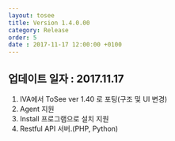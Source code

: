 ```yaml
---
layout: tosee
title: Version 1.4.0.00
category: Release
order: 5
date : 2017-11-17 12:00:00 +0100
---
```


## 업데이트 일자 : 2017.11.17
  1. IVA에서 ToSee ver 1.40 로 포팅(구조 및 UI 변경)
  2. Agent 지원
  3. Install 프로그램으로 설치 지원
  4. Restful API 서버.(PHP, Python)
